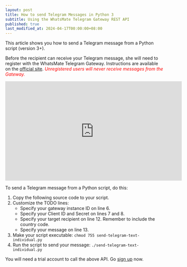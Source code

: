 ```yaml
---
layout: post
title: How to send Telegram Messages in Python 3
subtitle: Using the WhatsMate Telegram Gateway REST API
published: true
last_modified_at: 2024-04-17T00:00:00+08:00
---
```


This article shows you how to send a Telegram message from a Python script (version 3+).

Before the recipient can receive your Telegram message, she will need to register with the WhatsMate Telegram Gateway. Instructions are available on the [official site](https://www.whatsmate.net/telegram-gateway-api.html). <span style="color:red">*Unregistered users will never receive messages from the Gateway.*</span>


<iframe width="560" height="315" src="https://www.youtube.com/embed/LwdChr2JEhk?rel=0&cc_load_policy=1" frameborder="0" allowfullscreen></iframe>


To send a Telegram message from a Python script, do this:

1. Copy the following source code to your script.  <script src="https://gist.github.com/whatsmate/d8b7cc36621a54990292c7655849138a.js"></script>
2. Customize the TODO lines:
   * Specify your gateway instance ID on line 6.
   * Specify your Client ID and Secret on lines 7 and 8.
   * Specify your target recipient on line 12. Remember to include the country code.
   * Specify your message on line 13.
3. Make your script executable: `chmod 755 send-telegram-text-individual.py`
4. Run the script to send your message: `./send-telegram-text-individual.py`


You will need a trial account to call the above API. Go [sign up](https://www.whatsmate.net/telegram-gateway-api.html) now.



<br>
<script async src="//pagead2.googlesyndication.com/pagead/js/adsbygoogle.js"></script>
<ins class="adsbygoogle"
     style="display:inline-block;width:728px;height:90px"
     data-ad-client="ca-pub-7383487179928477"
     data-ad-slot="6959057004"></ins>
<script>
(adsbygoogle = window.adsbygoogle || []).push({});
</script>
<br>
